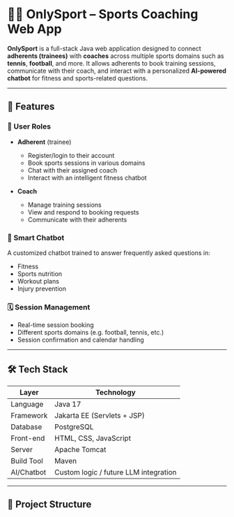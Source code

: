 # 🏋️‍♂️ OnlySport – Sports Coaching Web App

**OnlySport** is a full-stack Java web application designed to connect **adherents (trainees)** with **coaches** across multiple sports domains such as **tennis**, **football**, and more. It allows adherents to book training sessions, communicate with their coach, and interact with a personalized **AI-powered chatbot** for fitness and sports-related questions.

---

## 🚀 Features

### 👥 User Roles
- **Adherent** (trainee)
  - Register/login to their account
  - Book sports sessions in various domains
  - Chat with their assigned coach
  - Interact with an intelligent fitness chatbot

- **Coach**
  - Manage training sessions
  - View and respond to booking requests
  - Communicate with their adherents

### 💬 Smart Chatbot
A customized chatbot trained to answer frequently asked questions in:
- Fitness
- Sports nutrition
- Workout plans
- Injury prevention

### 🗓️ Session Management
- Real-time session booking
- Different sports domains (e.g. football, tennis, etc.)
- Session confirmation and calendar handling

---

## 🛠️ Tech Stack

| Layer         | Technology                         |
|--------------|-------------------------------------|
| Language      | Java 17                            |
| Framework     | Jakarta EE (Servlets + JSP)        |
| Database      | PostgreSQL                         |
| Front-end     | HTML, CSS, JavaScript              |
| Server        | Apache Tomcat                      |
| Build Tool    | Maven                              |
| AI/Chatbot    | Custom logic / future LLM integration |

---

## 📁 Project Structure

